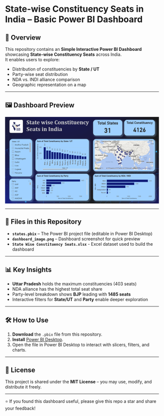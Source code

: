 # State-wise Constituency Seats in India – Basic Power BI Dashboard

## 📌 Overview
This repository contains an **Simple Interactive Power BI Dashboard** showcasing **State-wise Constituency Seats** across India.  
It enables users to explore:
- Distribution of constituencies by **State / UT**
- Party-wise seat distribution
- NDA vs. INDI alliance comparison
- Geographic representation on a map

---

## 🖼 Dashboard Preview
![Dashboard Preview](dashboard_image.png)

---

## 📂 Files in this Repository
- **`states.pbix`** – The Power BI project file (editable in Power BI Desktop)
- **`dashboard_image.png`** – Dashboard screenshot for quick preview
- **`State Wise Constituency Seats.xlsx`** - Excel dataset used to build the dashboard

---

## 📊 Key Insights
- **Uttar Pradesh** holds the maximum constituencies (403 seats)
- NDA alliance has the highest total seat share
- Party-level breakdown shows **BJP** leading with **1485 seats**
- Interactive filters for **State/UT** and **Party** enable deeper exploration

---


## 🛠 How to Use
1. **Download** the `.pbix` file from this repository.
2. **Install** [Power BI Desktop](https://powerbi.microsoft.com/desktop/).
3. Open the file in Power BI Desktop to interact with slicers, filters, and charts.

---

## 📄 License
This project is shared under the **MIT License** – you may use, modify, and distribute it freely.

---

⭐ If you found this dashboard useful, please give this repo a star and share your feedback!  
